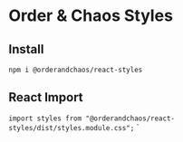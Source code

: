 # Order & Chaos Styles 

## Install

`npm i @orderandchaos/react-styles`

## React Import

`import styles from "@orderandchaos/react-styles/dist/styles.module.css";`
`
